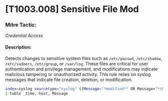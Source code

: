 # [T1003.008] Sensitive File Mod

### Mitre Tactic:  
*Credential Access*

#### Description:  
Detects changes to sensitive system files such as `/etc/passwd`, `/etc/shadow`, `/etc/sudoers`, `/etc/group`, or `/var/log`. These files are critical for user authentication and privilege management, and modifications may indicate malicious tampering or unauthorized activity. This rule relies on syslog messages that indicate file creation, deletion, or modification.

```bash
index=syslog sourcetype="syslog" ((Message="*modified*" OR Message="*changed*" OR Message="*deleted*" OR Message="*created*") AND (Message="/etc/passwd" OR Message="/etc/shadow" OR Message="/etc/sudoers" OR Message="/etc/group" OR Message="/var/log"))
| table _time, host, Message
```